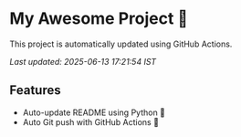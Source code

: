 # My Awesome Project 🚀

This project is automatically updated using GitHub Actions.

_Last updated: 2025-06-13 17:21:54 IST_

## Features
- Auto-update README using Python 🐍
- Auto Git push with GitHub Actions 🤖
